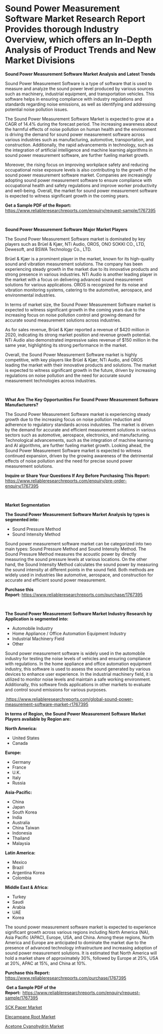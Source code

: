 <p><h1>Sound Power Measurement Software Market Research Report Provides thorough Industry Overview, which offers an In-Depth Analysis of Product Trends and New Market Divisions</h1></p><p><strong>Sound Power Measurement Software Market Analysis and Latest Trends</strong></p>
<p><p>Sound Power Measurement Software is a type of software that is used to measure and analyze the sound power level produced by various sources such as machinery, industrial equipment, and transportation vehicles. This software helps in ensuring compliance with industry regulations and standards regarding noise emissions, as well as identifying and addressing potential noise pollution issues.</p><p>The Sound Power Measurement Software Market is expected to grow at a CAGR of 14.4% during the forecast period. The increasing awareness about the harmful effects of noise pollution on human health and the environment is driving the demand for sound power measurement software across various industries such as manufacturing, automotive, transportation, and construction. Additionally, the rapid advancements in technology, such as the integration of artificial intelligence and machine learning algorithms in sound power measurement software, are further fueling market growth.</p><p>Moreover, the rising focus on improving workplace safety and reducing occupational noise exposure levels is also contributing to the growth of the sound power measurement software market. Companies are increasingly adopting sound power measurement software to ensure compliance with occupational health and safety regulations and improve worker productivity and well-being. Overall, the market for sound power measurement software is expected to witness significant growth in the coming years.</p></p>
<p><strong>Get a Sample PDF of the Report:&nbsp;</strong> <a href="https://www.reliableresearchreports.com/enquiry/request-sample/1767395">https://www.reliableresearchreports.com/enquiry/request-sample/1767395</a></p>
<p>&nbsp;</p>
<p><strong>Sound Power Measurement Software Major Market Players</strong></p>
<p><p>The Sound Power Measurement Software market is dominated by key players such as Brüel & Kjær, NTi Audio, OROS, ONO SOKKI CO., LTD, Dewesoft, and BSWA Technology Co., LTD. </p><p>Brüel & Kjær is a prominent player in the market, known for its high-quality sound and vibration measurement solutions. The company has been experiencing steady growth in the market due to its innovative products and strong presence in various industries. NTi Audio is another leading player in the market with a focus on delivering advanced sound measurement solutions for various applications. OROS is recognized for its noise and vibration monitoring systems, catering to the automotive, aerospace, and environmental industries. </p><p>In terms of market size, the Sound Power Measurement Software market is expected to witness significant growth in the coming years due to the increasing focus on noise pollution control and growing demand for accurate sound measurement solutions across industries. </p><p>As for sales revenue, Brüel & Kjær reported a revenue of $420 million in 2020, indicating its strong market position and revenue growth potential. NTi Audio also demonstrated impressive sales revenue of $150 million in the same year, highlighting its strong performance in the market. </p><p>Overall, the Sound Power Measurement Software market is highly competitive, with key players like Brüel & Kjær, NTi Audio, and OROS leading the market with their innovative products and solutions. The market is expected to witness significant growth in the future, driven by increasing regulations on noise pollution and the need for accurate sound measurement technologies across industries.</p></p>
<p>&nbsp;</p>
<p><strong>What Are The Key Opportunities For Sound Power Measurement Software Manufacturers?</strong></p>
<p><p>The Sound Power Measurement Software market is experiencing steady growth due to the increasing focus on noise pollution reduction and adherence to regulatory standards across industries. The market is driven by the demand for accurate and efficient measurement solutions in various sectors such as automotive, aerospace, electronics, and manufacturing. Technological advancements, such as the integration of machine learning and AI algorithms, are further fueling market growth. Looking ahead, the Sound Power Measurement Software market is expected to witness continued expansion, driven by the growing awareness of the detrimental effects of noise pollution and the need for precise sound power measurement solutions.</p></p>
<p><strong>Inquire or Share Your Questions If Any Before Purchasing This Report:</strong> <a href="https://www.reliableresearchreports.com/enquiry/pre-order-enquiry/1767395">https://www.reliableresearchreports.com/enquiry/pre-order-enquiry/1767395</a></p>
<p>&nbsp;</p>
<p><strong>Market Segmentation</strong></p>
<p><strong>The Sound Power Measurement Software Market Analysis by types is segmented into:</strong></p>
<p><ul><li>Sound Pressure Method</li><li>Sound Intensity Method</li></ul></p>
<p><p>Sound power measurement software market can be categorized into two main types: Sound Pressure Method and Sound Intensity Method. The Sound Pressure Method measures the acoustic power by directly measuring the sound pressure levels at various locations. On the other hand, the Sound Intensity Method calculates the sound power by measuring the sound intensity at different points in the sound field. Both methods are widely used in industries like automotive, aerospace, and construction for accurate and efficient sound power measurement.</p></p>
<p><strong>Purchase this Report:&nbsp;</strong><a href="https://www.reliableresearchreports.com/purchase/1767395">https://www.reliableresearchreports.com/purchase/1767395</a></p>
<p>&nbsp;</p>
<p><strong>The Sound Power Measurement Software Market Industry Research by Application is segmented into:</strong></p>
<p><ul><li>Automobile Industry</li><li>Home Appliance / Office Automation Equipment Industry</li><li>Industrial Machinery Field</li><li>Other</li></ul></p>
<p><p>Sound power measurement software is widely used in the automobile industry for testing the noise levels of vehicles and ensuring compliance with regulations. In the home appliance and office automation equipment industry, this software is used to assess the sound generated by various devices to enhance user experience. In the industrial machinery field, it is utilized to monitor noise levels and maintain a safe working environment. Additionally, this software finds applications in other markets to evaluate and control sound emissions for various purposes.</p></p>
<p><a href="https://www.reliableresearchreports.com/global-sound-power-measurement-software-market-r1767395">&nbsp;https://www.reliableresearchreports.com/global-sound-power-measurement-software-market-r1767395</a></p>
<p><strong>In terms of Region, the Sound Power Measurement Software Market Players available by Region are:</strong></p>
<p>
    <p> <strong> North America: </strong>
        <ul>
            <li>United States</li>
            <li>Canada</li>
        </ul>
        </p> 
    <p> <strong> Europe: </strong>
        <ul>
            <li>Germany</li>
            <li>France</li>
            <li>U.K.</li>
            <li>Italy</li>
            <li>Russia</li>
        </ul>
        </p> 
    <p> <strong> Asia-Pacific: </strong>
        <ul>
            <li>China</li>
            <li>Japan</li>
            <li>South Korea</li>
            <li>India</li>
            <li>Australia</li>
            <li>China Taiwan</li>
            <li>Indonesia</li>
            <li>Thailand</li>
            <li>Malaysia</li>
        </ul>
        </p> 
    <p> <strong> Latin America: </strong>
        <ul>
            <li>Mexico</li>
            <li>Brazil</li>
            <li>Argentina Korea</li>
            <li>Colombia</li>
        </ul>
        </p> 
    <p> <strong> Middle East & Africa: </strong>
        <ul>
            <li>Turkey</li>
            <li>Saudi</li>
            <li>Arabia</li>
            <li>UAE</li>
            <li>Korea</li>
        </ul>
    </p>
    </p>
<p><p>The sound power measurement software market is expected to experience significant growth across various regions including North America (NA), Asia Pacific (APAC), Europe, USA, and China. Among these regions, North America and Europe are anticipated to dominate the market due to the presence of advanced technology infrastructure and increasing adoption of sound power measurement solutions. It is estimated that North America will hold a market share of approximately 30%, followed by Europe at 25%, USA at 20%, APAC at 15%, and China at 10%.</p></p>
<p><strong>Purchase this Report: </strong><a href="https://www.reliableresearchreports.com/purchase/1767395">https://www.reliableresearchreports.com/purchase/1767395</a></p>
<p>&nbsp;<strong>Get a Sample PDF of the Report:&nbsp;&nbsp;</strong><a href="https://www.reliableresearchreports.com/enquiry/request-sample/1767395">https://www.reliableresearchreports.com/enquiry/request-sample/1767395</a></p>
<p><strong></strong></p>
<p><p><a href="https://www.linkedin.com/pulse/sck-paper-market-size-examines-its-scope-primary-focus-p94cf">SCK Paper Market</a></p><p><a href="https://www.linkedin.com/pulse/elecampane-root-market-size-growth-outlook-from-2024-2031-xrdlf">Elecampane Root Market</a></p><p><a href="https://www.linkedin.com/pulse/acetone-cyanohydrin-market-size-focuses-dynamics-in-depth-ntewe">Acetone Cyanohydrin Market</a></p></p>